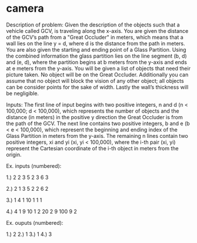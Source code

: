 # camera

Description of problem: 
Given the description of the objects such that a vehicle called GCV, is traveling along the x-axis. You are given the distance of the GCV’s path from a "Great Occluder" in meters, which means that a wall lies on the line y = d, where d is the distance from the path in meters. You are also given the starting and ending point of a Glass Partition. Using the combined information the glass partition lies on the line segment (b, d) and (e, d), where the partition begins at b meters from the y-axis and ends at e meters from the y-axis. You will be given a list of objects that need their picture taken. No object will be on the Great Occluder. Additionally you can assume that no object will block the vision of any other object; all objects can be consider points for the sake of width. Lastly the wall’s thickness will be negligible.

Inputs:
The first line of input begins with two positive integers, n and d (n < 100,000; d < 100,000), which represents the number of objects and the distance (in meters) in the positive y direction the Great Occluder is from the path of the GCV. The next line contains two positive integers, b and e (b < e < 100,000), which represent the beginning and ending index of the Glass Partition in meters from the y-axis. The remaining n lines contain two positive integers, xi and yi (xi, yi < 100,000), where the i-th pair (xi, yi) represent the Cartesian coordinate of the i-th object in meters from the origin.

Ex. inputs (numbered):

1.) 
2 2
3 5 
2 3 
6 3
  
2.) 
2 1 
3 5 
2 2 
6 2

 
3.)
1 4 
1 10 
1 1
1
  
 
4.)
4 1
9 10 
1 2 
20 2 
9 100 
9 2

Ex. ouputs (numbered):

1.) 2
2.) 1
3.) 1
4.) 3